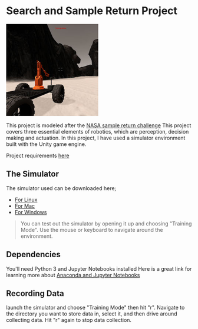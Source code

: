 [//]: # (Image References)
[image_0]: ./misc/rover_image.jpg
# Search and Sample Return Project
![alt text][image_0] 

This project is modeled after the [NASA sample return challenge](https://www.nasa.gov/directorates/spacetech/centennial_challenges/sample_return_robot/index.html)  This project covers three essential elements of robotics, which are perception, decision making and actuation.  In this project, I have used a simulator environment built with the Unity game engine.  

Project requirements [here](https://review.udacity.com/#!/rubrics/916/view)

## The Simulator
The simulator used can be downloaded here;  
* [For Linux](https://s3-us-west-1.amazonaws.com/udacity-robotics/Rover+Unity+Sims/Linux_Roversim.zip) 
* [For Mac](	https://s3-us-west-1.amazonaws.com/udacity-robotics/Rover+Unity+Sims/Mac_Roversim.zip)
* [For Windows](https://s3-us-west-1.amazonaws.com/udacity-robotics/Rover+Unity+Sims/Windows_Roversim.zip)  

>You can test out the simulator by opening it up and choosing "Training Mode".  Use the mouse or keyboard to navigate around the environment.

## Dependencies
You'll need Python 3 and Jupyter Notebooks installed
Here is a great link for learning more about [Anaconda and Jupyter Notebooks](https://classroom.udacity.com/courses/ud1111)

## Recording Data
launch the simulator and choose "Training Mode" then hit "r".  Navigate to the directory you want to store data in, select it, and then drive around collecting data.  Hit "r" again to stop data collection.



